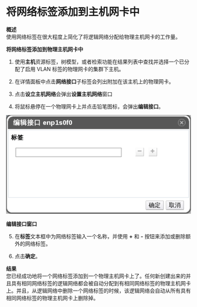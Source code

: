 # 将网络标签添加到主机网卡中

**概述**<br/>
使用网络标签在很大程度上简化了将逻辑网络分配给物理主机网卡的工作量。

**将网络标签添加到物理主机网卡中**
1. 使用**主机**资源标签，树模型，或者检索功能在结果列表中查找并选择一个已分配了启用 VLAN 标签的物理网卡的集群下主机。

2. 在详情面板中点击**网络接口**子标签会列出附加在该主机上的物理网卡。

3. 点击**设立主机网络**会弹出**设置主机网络**窗口

4. 将鼠标悬停在一个物理网卡上并点击铅笔图标，会弹出**编辑接口**。

 ![编辑接口窗口](../images/EayunOS_Edit_Interface.png)

 **编辑接口窗口**

5. 在**标签**文本框中为网络标签输入一个名称，并使用 **+** 和 **-** 按钮来添加或删除额外的网络标签。

6. 点击**确定**。

**结果**<br/>
您已经成功地将一个网络标签添加到一个物理主机网卡上了。任何新创建出来的并且具有相同网络标签的逻辑网络都会被自动分配到有相同网络标签的物理主机网卡上。并且，从逻辑网络中删除一个网络标签的时候，该逻辑网络会自动从所有具有相同网络标签的物理主机网卡上删除掉。

